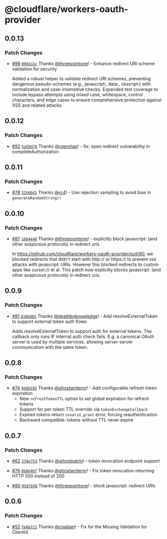 # @cloudflare/workers-oauth-provider

## 0.0.13

### Patch Changes

- [#98](https://github.com/cloudflare/workers-oauth-provider/pull/98) [`0982a1c`](https://github.com/cloudflare/workers-oauth-provider/commit/0982a1c61e2aab25cddd929738d1f3d94be08e7a) Thanks [@threepointone](https://github.com/threepointone)! - Enhance redirect URI scheme validation for security

  Added a robust helper to validate redirect URI schemes, preventing dangerous pseudo-schemes (e.g., javascript:, data:, vbscript:) with normalization and case-insensitive checks. Expanded test coverage to include bypass attempts using mixed case, whitespace, control characters, and edge cases to ensure comprehensive protection against XSS and related attacks.

## 0.0.12

### Patch Changes

- [#92](https://github.com/cloudflare/workers-oauth-provider/pull/92) [`5a59d78`](https://github.com/cloudflare/workers-oauth-provider/commit/5a59d780ee1285546216b21265ff9c7c8435a2ba) Thanks [@roerohan](https://github.com/roerohan)! - fix: open redirect vulnerability in completeAuthorization

## 0.0.11

### Patch Changes

- [#78](https://github.com/cloudflare/workers-oauth-provider/pull/78) [`32560d1`](https://github.com/cloudflare/workers-oauth-provider/commit/32560d1e45fd74db8129b5d10d668a82deaff7f2) Thanks [@rc4](https://github.com/rc4)! - Use rejection sampling to avoid bias in `generateRandomString()`

## 0.0.10

### Patch Changes

- [#87](https://github.com/cloudflare/workers-oauth-provider/pull/87) [`1804446`](https://github.com/cloudflare/workers-oauth-provider/commit/1804446ba6d17fa7e6395e47a4fecef374d7e1bd) Thanks [@threepointone](https://github.com/threepointone)! - explicitly block javascript: (and other suspicious protocols) in redirect uris

  In https://github.com/cloudflare/workers-oauth-provider/pull/80, we blocked redirects that didn't start with http:// or https:// to prevent xss attacks with javascript: URIs. However this blocked redirects to custom apps like cursor:// et al. This patch now explicitly blocks javascript: (and other suspicious protocols) in redirect uris.

## 0.0.9

### Patch Changes

- [#81](https://github.com/cloudflare/workers-oauth-provider/pull/81) [`d18b865`](https://github.com/cloudflare/workers-oauth-provider/commit/d18b865bb21a669993424da89ebca47d391644ba) Thanks [@deathbyknowledge](https://github.com/deathbyknowledge)! - Add resolveExternalToken to support external token auth flows

  Adds resolveExternalToken to support auth for external tokens. The callback only runs IF internal auth check fails. E.g. a canonical OAuth server is used by multiple services, allowing server-server communication with the same token.

## 0.0.8

### Patch Changes

- [#74](https://github.com/cloudflare/workers-oauth-provider/pull/74) [`9d4b595`](https://github.com/cloudflare/workers-oauth-provider/commit/9d4b595f63d2aebd5700e4021967b98173cd3755) Thanks [@ghostwriternr](https://github.com/ghostwriternr)! - Add configurable refresh token expiration
  - New `refreshTokenTTL` option to set global expiration for refresh tokens
  - Support for per-token TTL override via `tokenExchangeCallback`
  - Expired tokens return `invalid_grant` error, forcing reauthentication
  - Backward compatible: tokens without TTL never expire

## 0.0.7

### Patch Changes

- [#62](https://github.com/cloudflare/workers-oauth-provider/pull/62) [`239e753`](https://github.com/cloudflare/workers-oauth-provider/commit/239e753b83091a32327f3b2a093e306bb6ee8498) Thanks [@whoiskatrin](https://github.com/whoiskatrin)! - token revocation endpoint support

- [#76](https://github.com/cloudflare/workers-oauth-provider/pull/76) [`0b064bf`](https://github.com/cloudflare/workers-oauth-provider/commit/0b064bf087df3722760bc1d328fbe4c869bb626f) Thanks [@ghostwriternr](https://github.com/ghostwriternr)! - Fix token revocation returning HTTP 500 instead of 200

- [#80](https://github.com/cloudflare/workers-oauth-provider/pull/80) [`9587b58`](https://github.com/cloudflare/workers-oauth-provider/commit/9587b5821a37a92d5bb86299afbce1958ee46a54) Thanks [@threepointone](https://github.com/threepointone)! - block javascript: redirect URIs

## 0.0.6

### Patch Changes

- [#52](https://github.com/cloudflare/workers-oauth-provider/pull/52) [`fe6b721`](https://github.com/cloudflare/workers-oauth-provider/commit/fe6b721520ed21e82cbea451f7afbedfa70b1a12) Thanks [@cnallam](https://github.com/cnallam)! - Fix for the Missing Validation for ClientId
